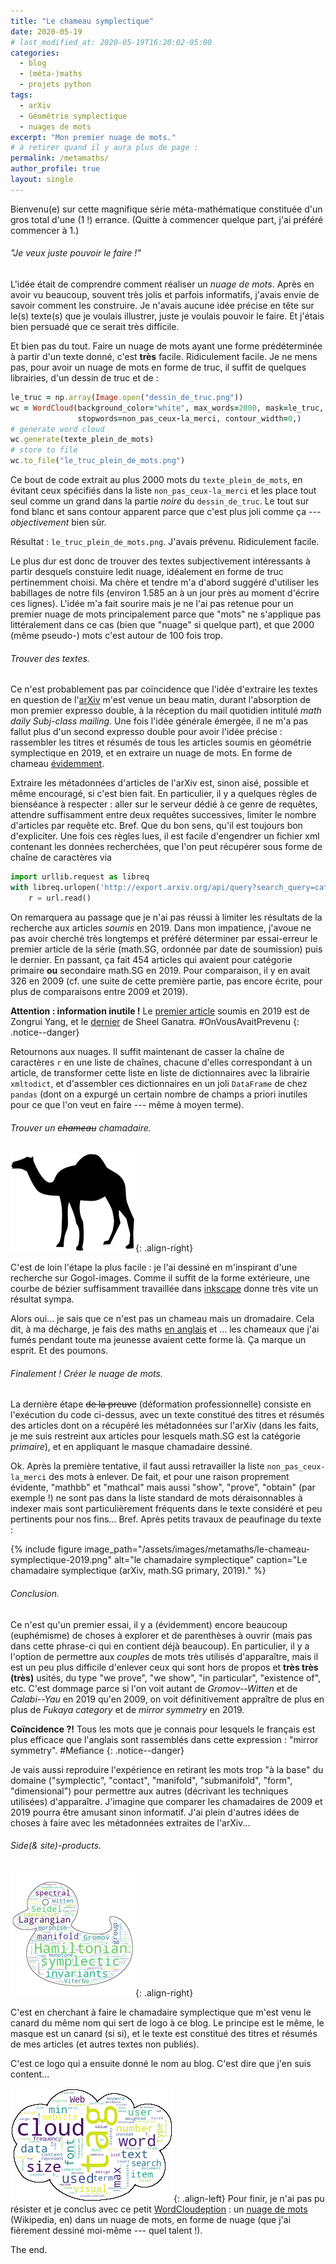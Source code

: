 ```yaml
---
title: "Le chameau symplectique"
date: 2020-05-19
# last_modified_at: 2020-05-19T16:20:02-05:00
categories:
  - blog
  - (méta-)maths
  - projets python
tags:
  - arXiv
  - Géométrie symplectique
  - nuages de mots
excerpt: "Mon premier nuage de mots."
# à retirer quand il y aura plus de page :
permalink: /metamaths/
author_profile: true
layout: single
---
```


Bienvenu(e) sur cette magnifique série méta-mathématique constituée d'un gros total d'une (1 !) errance. (Quitte à commencer quelque part, j'ai préféré commencer à 1.)

###### "Je veux juste _pouvoir_ le faire !"

L'idée était de comprendre comment réaliser un _nuage de mots_. Après en avoir vu beaucoup, souvent très jolis et parfois informatifs, j'avais envie de savoir comment les construire. Je n'avais aucune idée précise en tête sur le(s) texte(s) que je voulais illustrer, juste je voulais pouvoir le faire. Et j'étais bien persuadé que ce serait très difficile.

Et bien pas du tout. Faire un nuage de mots ayant une forme prédéterminée à partir d'un texte donné, c'est **très** facile. Ridiculement facile. Je ne mens pas, pour avoir un nuage de mots en forme de truc, il suffit de quelques librairies, d'un dessin de truc et de :

```ruby
le_truc = np.array(Image.open("dessin_de_truc.png"))
wc = WordCloud(background_color="white", max_words=2000, mask=le_truc,
               stopwords=non_pas_ceux-la_merci, contour_width=0,)
# generate word cloud
wc.generate(texte_plein_de_mots)
# store to file
wc.to_file("le_truc_plein_de_mots.png")
```

Ce bout de code extrait au plus 2000 mots du `texte_plein_de_mots`, en évitant ceux spécifiés dans la liste `non_pas_ceux-la_merci` et les place tout seul comme un grand dans la partie _noire_ du `dessin_de_truc`. Le tout sur fond blanc et sans contour apparent parce que c'est plus joli comme ça --- _objectivement_ bien sûr.

Résultat : `le_truc_plein_de_mots.png`.
J'avais prévenu. Ridiculement facile.

Le plus dur est donc de trouver des textes subjectivement intéressants à partir desquels constuire ledit nuage, idéalement en forme de truc pertinemment choisi. Ma chère et tendre m'a d'abord suggéré d'utiliser les babillages de notre fils (environ 1.585 an à un jour près au moment d'écrire ces lignes). L'idée m'a fait sourire mais je ne l'ai pas retenue pour un premier nuage de mots principalement parce que "mots" ne s'applique pas littéralement dans ce cas (bien que "nuage" si quelque part), et que 2000 (même pseudo-) mots c'est autour de 100 fois trop. 

###### Trouver des textes.

Ce n'est probablement pas par coïncidence que l'idée d'extraire les textes en question de l'[arXiv](https://arxiv.org/) m'est venue un beau matin, durant l'absorption de mon premier expresso double, à la réception du mail quotidien intitulé _math daily Subj-class mailing_. Une fois l'idée générale émergée, il ne m'a pas fallut plus d'un second expresso double pour avoir l'idée précise : rassembler les titres et résumés de tous les articles soumis en géométrie symplectique en 2019, et en extraire un nuage de mots. En forme de chameau [évidemment](http://images.math.cnrs.fr/Chameau-323).

Extraire les métadonnées d'articles de l'arXiv est, sinon aisé, possible et même encouragé, si c'est bien fait. En particulier, il y a quelques règles de bienséance à respecter : aller sur le serveur dédié à ce genre de requêtes, attendre suffisamment entre deux requêtes successives, limiter le nombre d'articles par requête etc. Bref. Que du bon sens, qu'il est toujours bon d'expliciter. Une fois ces règles lues, il est facile d'engendrer un fichier xml contenant les données recherchées, que l'on peut récupérer sous forme de chaîne de caractères via
```python
import urllib.request as libreq
with libreq.urlopen('http://export.arxiv.org/api/query?search_query=cat:math.SG&start=6402&max_results=454&sortBy=submittedDate&sortOrder=ascending') as url:
    r = url.read()
```
On remarquera au passage que je n'ai pas réussi à limiter les résultats de la recherche aux articles _soumis_ en 2019. Dans mon impatience, j'avoue ne pas avoir cherché très longtemps et préféré déterminer par essai-erreur le premier article de la série (math.SG, ordonnée par date de soumission) puis le dernier. En passant, ça fait 454 articles qui avaient pour catégorie primaire **ou** secondaire math.SG en 2019. Pour comparaison, il y en avait 326 en 2009 (cf. une suite de cette première partie, pas encore écrite, pour plus de comparaisons entre 2009 et 2019).

**Attention : information inutile !** Le [premier article](https://arxiv.org/abs/1901.00382v1) soumis en 2019 est de Zongrui Yang, et le [dernier](https://arxiv.org/abs/1912.13510v1) de Sheel Ganatra. #OnVousAvaitPrevenu
{: .notice--danger}

Retournons aux nuages. Il suffit maintenant de casser la chaîne de caractères `r` en une liste de chaînes, chacune d'elles correspondant à un article, de transformer cette liste en liste de dictionnaires avec la librairie `xmltodict`, et d'assembler ces dictionnaires en un joli `DataFrame` de chez `pandas` (dont on a expurgé un certain nombre de champs a priori inutiles pour ce que l'on veut en faire --- même à moyen terme).


###### Trouver un ~~chameau~~ chamadaire.
![mon chameau](/assets/images/metamaths/camel.png){: .align-right}

C'est de loin l'étape la plus facile : je l'ai dessiné en m'inspirant d'une recherche sur Gogol-images. Comme il suffit de la forme extérieure, une courbe de bézier suffisamment travaillée dans [inkscape](https://inkscape.org/fr/) donne très vite un résultat sympa.

Alors oui... je sais que ce n'est pas un chameau mais un dromadaire. Cela dit, à ma décharge, je fais des maths [en anglais](https://www.larousse.fr/dictionnaires/anglais-francais/camel/568257) et ... les chameaux que j'ai fumés pendant toute ma jeunesse avaient cette forme là. Ça marque un esprit. Et des poumons.


###### Finalement ! Créer le nuage de mots.

La dernière étape ~~de la preuve~~ (déformation professionnelle) consiste en l'exécution du code ci-dessus, avec un texte constitué des titres et résumés des articles dont on a récupéré les métadonnées sur l'arXiv (dans les faits, je me suis restreint aux articles pour lesquels math.SG est la catégorie _primaire_), et en appliquant le masque chamadaire dessiné.

Ok. Après la première tentative, il faut aussi retravailler la liste `non_pas_ceux-la_merci` des mots à enlever. De fait, et pour une raison proprement évidente, "mathbb" et "mathcal" mais aussi "show", "prove", "obtain" (par exemple !) ne sont pas dans la liste standard de mots déraisonnables à indexer mais sont particulièrement fréquents dans le texte considéré et peu pertinents pour nos fins... Bref. Après petits travaux de peaufinage du texte :

{% include figure image_path="/assets/images/metamaths/le-chameau-symplectique-2019.png" alt="le chamadaire symplectique" caption="Le chamadaire symplectique (arXiv, math.SG primary, 2019)." %}

###### Conclusion.

Ce n'est qu'un premier essai, il y a (évidemment) encore beaucoup (euphémisme) de choses à explorer et de parenthèses à ouvrir (mais pas dans cette phrase-ci qui en contient déjà beaucoup). En particulier, il y a l'option de permettre aux _couples_ de mots très utilisés d'apparaître, mais il est un peu plus difficile d'enlever ceux qui sont hors de propos et **très très (très)** usités, du type "we prove", "we show", "in particular", "existence of", etc. C'est dommage parce si l'on voit autant de _Gromov--Witten_ et de _Calabi--Yau_ en 2019 qu'en 2009, on voit définitivement appraître de plus en plus de _Fukaya category_ et de _mirror symmetry_ en 2019.

**Coïncidence ?!** Tous les mots que je connais pour lesquels le français est plus efficace que l'anglais sont rassemblés dans cette expression : "mirror symmetry". #Mefiance
{: .notice--danger}

Je vais aussi reproduire l'expérience en retirant les mots trop "à la base" du domaine ("symplectic", "contact", "manifold", "submanifold", "form", "dimensional") pour permettre aux autres (décrivant les techniques utilisées) d'apparaître. J'imagine que comparer les chamadaires de 2009 et 2019 pourra être amusant sinon informatif.
J'ai plein d'autres idées de choses à faire avec les métadonnées extraites de l'arXiv...

###### Side(& site)-products.
![logo](/assets/images/metamaths/le-canard-symplectique.png "Résumé saisissant de ma carrière mathématique..."){: .align-right}

C'est en cherchant à faire le chamadaire symplectique que m'est venu le canard du même nom qui sert de logo à ce blog. Le principe est le même, le masque est un canard (si si), et le texte est constitué des titres et résumés de mes articles (et autres textes non publiés).

C'est ce logo qui a ensuite donné le nom au blog. C'est dire que j'en suis content...

![WordCloudeption](/assets/images/metamaths/wordcloudeption.png "Un nuage de mots dans un nuage de mots -- Haaaa, help Leonardo! "){: .align-left}
Pour finir, je n'ai pas pu résister et je conclus avec ce petit [WordCloudeption](https://knowyourmeme.com/memes/subcultures/inception/photos/trending/page/2?gallery_cache_key=) : un [nuage de mots](https://en.wikipedia.org/wiki/Tag_cloud) (Wikipedia, en) dans un nuage de mots, en forme de nuage (que j'ai fièrement dessiné moi-même --- quel talent !).

The end.